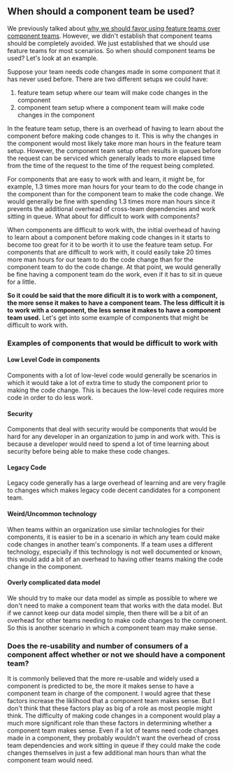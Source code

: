 ## When should a component team be used?
We previously talked about [why we should favor using feature teams over component teams](https://amcneil36.github.io/blogs/feature-teams-vs-component-teams-which-one-is-better). However, we didn't establish that component teams should be completely avoided. We just established that we should use feature teams for most scenarios. So when should component teams be used? Let's look at an example.

Suppose your team needs code changes made in some component that it has never used before. There are two different setups we could have:
1. feature team setup where our team will make code changes in the component
2. component team setup where a component team will make code changes in the component

In the feature team setup, there is an overhead of having to learn about the component before making code changes to it. This is why the changes in the component would most likely take more man hours in the feature team setup. However, the component team setup often results in queues before the request can be serviced which generally leads to more elapsed time from the time of the request to the time of the request being completed. 

For components that are easy to work with and learn, it might be, for example, 1.3 times more man hours for your team to do the code change in the component than for the component team to make the code change. We would generally be fine with spending 1.3 times more man hours since it prevents the additional overhead of cross-team dependencies and work sitting in queue. What about for difficult to work with components?

When components are difficult to work with, the initial overhead of having to learn about a component before making code changes in it starts to become too great for it to be worth it to use the feature team setup. For components that are difficult to work with, it could easily take 20 times more man hours for our team to do the code change than for the component team to do the code change. At that point, we would generally be fine having a component team do the work, even if it has to sit in queue for a little.

**So it could be said that the more dificult it is to work with a component, the more sense it makes to have a component team. The less difficult it is to work with a component, the less sense it makes to have a component team used.** Let's get into some example of components that might be difficult to work with.

### Examples of components that would be difficult to work with
#### Low Level Code in components
Components with a lot of low-level code would generally be scenarios in which it would take a lot of extra time to study the component prior to making the code change. This is becaues the low-level code requires more code in order to do less work.

#### Security
Components that deal with security would be components that would be hard for any developer in an organization to jump in and work with. This is because a developer would need to spend a lot of time learning about security before being able to make these code changes.

#### Legacy Code
Legacy code generally has a large overhead of learning and are very fragile to changes which makes legacy code decent candidates for a component team. 

#### Weird/Uncommon technology
When teams within an organization use similar technologies for their components, it is easier to be in a scenario in which any team could make code changes in another team's components. If a team uses a different technology, especially if this technology is not well documented or known, this would add a bit of an overhead to having other teams making the code change in the component.

#### Overly complicated data model
We should try to make our data model as simple as possible to where we don't need to make a component team that works with the data model. But if we cannot keep our data model simple, then there will be a bit of an overhead for other teams needing to make code changes to the component. So this is another scenario in which a component team may make sense.

### Does the re-usability and number of consumers of a component affect whether or not we should have a component team?
It is commonly believed that the more re-usable and widely used a component is predicted to be, the more it makes sense to have a component team in charge of the component. I would agree that these factors increase the liklihood that a component team makes sense. But I don't think that these factors play as big of a role as most people might think. The difficulty of making code changes in a component would play a much more significant role than these factors in determining whether a component team makes sense. Even if a lot of teams need code changes made in a component, they probably wouldn't want the overhead of cross team dependencies and work sitting in queue if they could make the code changes themselves in just a few additional man hours than what the component team would need.

